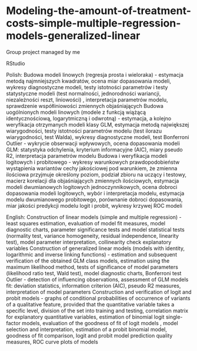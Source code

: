 # Modeling-the-amount-of-treatment-costs-simple-multiple-regression-models-generalized-linear

Group project managed by me

RStudio

Polish:
Budowa modeli linowych (regresja prosta i wieloraka) - estymacja metodą najmniejszych kwadratów, ocena miar dopasowania modeli, wykresy diagnostyczne modeli, testy istotności parametrów i testy statystyczne modeli (test normalności, jednorodności wariancji, niezależności reszt, liniowości) , interpretacja parametrów modelu, sprawdzenie współliniowości zmiennych objaśniających
Budowa uogólnionych modeli linowych (modele z funkcją wiążącą identycznościową, logarytmiczną i odwrotną) - estymacja, a kolejno weryfikacja otrzymanych modeli klasy GLM, estymacja metodą największej wiarygodności, testy istotności parametrów modelu (test ilorazu wiarygodności, test Walda), wykresy diagnostyczne modeli, test Bonferroni Outlier - wykrycie obserwacji wpływowych, ocena dopasowania modeli GLM: statystyka odchylenia, kryterium informacyjne (AIC), miary pseudo R2, interpretacja parametrów modelu
Budowa i weryfikacja modeli logitowych i probitowego - wykresy warunkowych prawdopodobieństw wystąpienia wariantów cechy jakościowej pod warunkiem, że zmienna ilościowa przyjmuje określony poziom, podział zbioru na uczący i testowy, macierz korelacji dla objaśniających zmiennych ilościowych, estymacja modeli dwumianowych logitowych jednoczynnikowych, ocena dobroci dopasowania modeli logitowych, wybór i interpretacja modelu, estymacja modelu dwumianowego probitowego, porównanie dobroci dopasowania, miar jakości predykcji modelu logit i probit, wykresy krzywej ROC modeli

English:
Construction of linear models (simple and multiple regression) - least squares estimation, evaluation of model fit measures, model diagnostic charts, parameter significance tests and model statistical tests (normality test, variance homogeneity, residual independence, linearity test), model parameter interpretation, collinearity check explanatory variables
Construction of generalized linear models (models with identity, logarithmic and inverse linking functions) - estimation and subsequent verification of the obtained GLM class models, estimation using the maximum likelihood method, tests of significance of model parameters (likelihood ratio test, Wald test), model diagnostic charts, Bonferroni test Outlier - detection of influencing observations, assessment of GLM models fit: deviation statistics, information criterion (AIC), pseudo R2 measures, interpretation of model parameters
Construction and verification of logit and probit models - graphs of conditional probabilities of occurrence of variants of a qualitative feature, provided that the quantitative variable takes a specific level, division of the set into training and testing, correlation matrix for explanatory quantitative variables, estimation of binomial logit single-factor models, evaluation of the goodness of fit of logit models , model selection and interpretation, estimation of a probit binomial model, goodness of fit comparison, logit and probit model prediction quality measures, ROC curve plots of models
